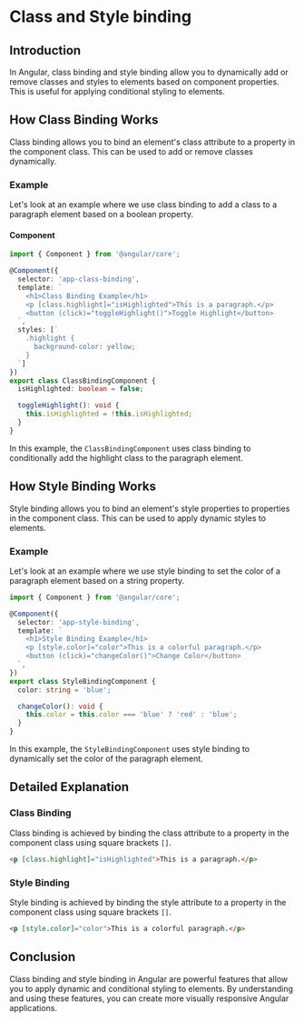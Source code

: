 # Class and Style binding

## Introduction
In Angular, class binding and style binding allow you to dynamically add or remove classes and styles to elements based on component properties. This is useful for applying conditional styling to elements.

## How Class Binding Works
Class binding allows you to bind an element's class attribute to a property in the component class. This can be used to add or remove classes dynamically.

### Example
Let's look at an example where we use class binding to add a class to a paragraph element based on a boolean property.

#### Component

```typescript
import { Component } from '@angular/core';

@Component({
  selector: 'app-class-binding',
  template: `
    <h1>Class Binding Example</h1>
    <p [class.highlight]="isHighlighted">This is a paragraph.</p>
    <button (click)="toggleHighlight()">Toggle Highlight</button>
  `,
  styles: [`
    .highlight {
      background-color: yellow;
    }
  `]
})
export class ClassBindingComponent {
  isHighlighted: boolean = false;

  toggleHighlight(): void {
    this.isHighlighted = !this.isHighlighted;
  }
}
```
In this example, the `ClassBindingComponent` uses class binding to conditionally add the highlight class to the paragraph element.

## How Style Binding Works
Style binding allows you to bind an element's style properties to properties in the component class. This can be used to apply dynamic styles to elements.

### Example
Let's look at an example where we use style binding to set the color of a paragraph element based on a string property.

```typescript
import { Component } from '@angular/core';

@Component({
  selector: 'app-style-binding',
  template: `
    <h1>Style Binding Example</h1>
    <p [style.color]="color">This is a colorful paragraph.</p>
    <button (click)="changeColor()">Change Color</button>
  `,
})
export class StyleBindingComponent {
  color: string = 'blue';

  changeColor(): void {
    this.color = this.color === 'blue' ? 'red' : 'blue';
  }
}
```
In this example, the `StyleBindingComponent` uses style binding to dynamically set the color of the paragraph element.

## Detailed Explanation

### Class Binding

Class binding is achieved by binding the class attribute to a property in the component class using square brackets `[]`.
```html
<p [class.highlight]="isHighlighted">This is a paragraph.</p>
```
### Style Binding

Style binding is achieved by binding the style attribute to a property in the component class using square brackets `[]`.

```html
<p [style.color]="color">This is a colorful paragraph.</p>
```

## Conclusion
Class binding and style binding in Angular are powerful features that allow you to apply dynamic and conditional styling to elements. By understanding and using these features, you can create more visually responsive Angular applications.

